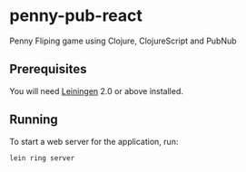 # penny-pub-react

Penny Fliping game using Clojure, ClojureScript and PubNub

## Prerequisites

You will need [Leiningen][1] 2.0 or above installed.

[1]: https://github.com/technomancy/leiningen

## Running

To start a web server for the application, run:

    lein ring server


